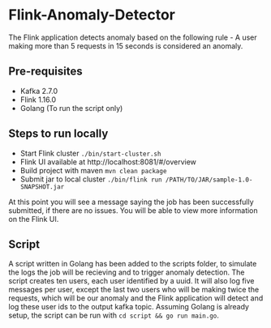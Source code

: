 # Flink-Anomaly-Detector

The Flink application detects anomaly based on the following rule - A user making more than 5 requests in 15 seconds is considered an anomaly.

## Pre-requisites

- Kafka 2.7.0
- Flink 1.16.0
- Golang (To run the script only)

## Steps to run locally

- Start Flink cluster ```./bin/start-cluster.sh```
- Flink UI available at http://localhost:8081/#/overview
- Build project with maven ```mvn clean package```
- Submit jar to local cluster ```./bin/flink run /PATH/TO/JAR/sample-1.0-SNAPSHOT.jar```

At this point you will see a message saying the job has been successfully submitted, if there are no issues. You will be 
able to view more information on the Flink UI.

## Script

A script written in Golang has been added to the scripts folder, to simulate the logs the job will be recieving
and to trigger anomaly detection. The script creates ten users, each user identified by a uuid. It will also log five messages
per user, except the last two users who will be making twice the requests, which will be our anomaly and the Flink application
will detect and log these user ids to the output kafka topic.
Assuming Golang is already setup, the script can be run with ```cd script && go run main.go```.